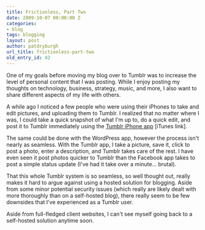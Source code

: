 ```yaml
---
title: Frictionless, Part Two
date: 2009-10-07 00:00:00 Z
categories:
- blog
tags: blogging
layout: post
author: patdryburgh
url_title: frictionless-part-two
old_entry_id: 42
---
```


One of my goals before moving my blog over to Tumblr was to increase the level of personal content that I was posting. While I enjoy posting my thoughts on technology, business, strategy, music, and more, I also want to share different aspects of my life with others.

A while ago I noticed a few people who were using their iPhones to take and edit pictures, and uploading them to Tumblr. I realized that no matter where I was, I could take a quick snapshot of what I'm up to, do a quick edit, and post it to Tumblr immediately using the [Tumblr iPhone app](http://itunes.apple.com/WebObjects/MZStore.woa/wa/viewSoftware?id=305343404&mt=8) [iTunes link].

The same could be done with the WordPress app, however the process isn't nearly as seamless. With the Tumblr app, I take a picture, save it, click to post a photo, enter a description, and Tumblr takes care of the rest. I have even seen it post photos quicker to Tumblr than the Facebook app takes to post a simple status update (I've had it take over a minute… brutal).

That this whole Tumblr system is so seamless, so well thought out, really makes it hard to argue against using a hosted solution for blogging. Aside from some minor potential security issues (which really are likely dealt with more thoroughly than on a self-hosted blog), there really seem to be few downsides that I've experienced as a Tumblr user.

Aside from full-fledged client websites, I can't see myself going back to a self-hosted solution anytime soon.